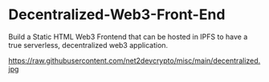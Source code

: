 # Decentralized-Web3-Front-End
Build a Static HTML Web3 Frontend that can be hosted in IPFS to have a true serverless, decentralized web3 application.


https://raw.githubusercontent.com/net2devcrypto/misc/main/decentralized.jpg

